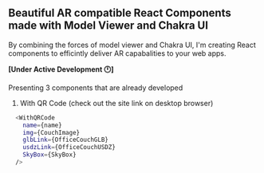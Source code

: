 ## Beautiful AR compatible React Components made with Model Viewer and Chakra UI

By combining the forces of model viewer and Chakra UI, I'm creating React components to efficintly deliver AR capabalities to your web apps.

**[Under Active Development 🕛]**

Presenting 3 components that are already developed

1. With QR Code (check out the site link on desktop browser)

```sh
  <WithQRCode
    name={name}
    img={CouchImage}
    glbLink={OfficeCouchGLB}
    usdzLink={OfficeCouchUSDZ}
    SkyBox={SkyBox}
  />
```
